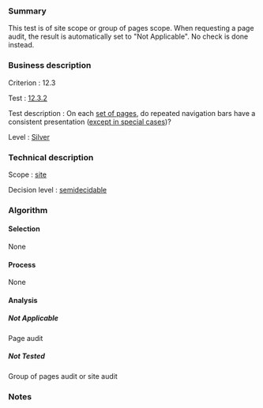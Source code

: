 ### Summary

This test is of site scope or group of pages scope. When requesting a page audit, the result is automatically set to "Not Applicable". No check is done instead.

### Business description

Criterion : 12.3

Test :
[12.3.2](http://www.accessiweb.org/index.php/accessiweb-22-english-version.html#test-12-3-2)

Test description : On each [set of pages](http://www.accessiweb.org/index.php/glossary-76.html#mEnsemblePages), do repeated navigation bars have a consistent presentation ([except in special cases](http://www.accessiweb.org/index.php/glossary-76.html#cpCrit12- "Special cases for criterion 12.3"))?

Level : [Silver](/en/category/rules-design/accessiweb-11/level/argent)

### Technical description

Scope : [site](/en/category/rules-design/accessiweb-11/scope/site)

Decision level :
[semidecidable](/en/category/rules-design/accessiweb-11/decision-level/semidecidable)

### Algorithm

#### Selection

None

#### Process

None

#### Analysis

##### Not Applicable

Page audit 

##### Not Tested

Group of pages audit or site audit

### Notes


